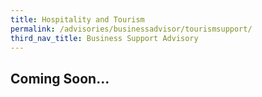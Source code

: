 ```yaml
---
title: Hospitality and Tourism 
permalink: /advisories/businessadvisor/tourismsupport/
third_nav_title: Business Support Advisory
---
```


## **Coming Soon...**
